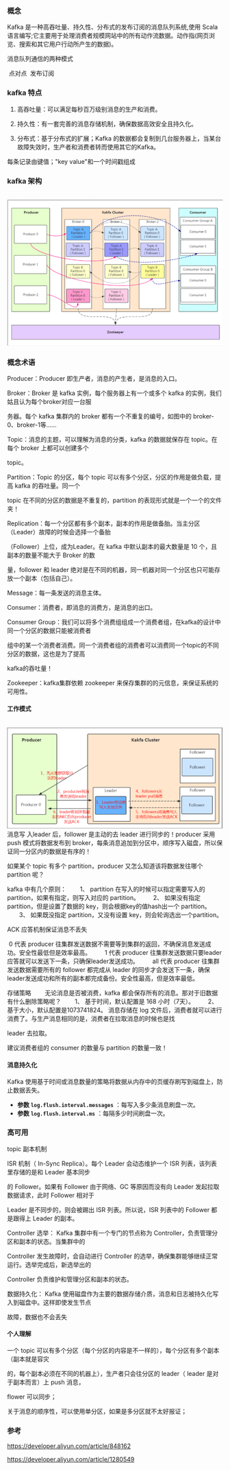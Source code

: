 ### 概念

Kafka 是一种高吞吐量、持久性、分布式的发布订阅的消息队列系统,使用 Scala 语言编写;它主要用于处理消费者规模网站中的所有动作流数据。动作指(网页浏览、搜索和其它用户行动所产生的数据)。

消息队列通信的两种模式

​    点对点
​    发布订阅

### kafka 特点

1. 高吞吐量：可以满足每秒百万级别消息的生产和消费。

2. 持久性：有一套完善的消息存储机制，确保数据高效安全且持久化。

3. 分布式：基于分布式的扩展；Kafka 的数据都会复制到几台服务器上，当某台故障失效时，生产者和消费者转而使用其它的Kafka。



每条记录由键值；"key value"和一个时间戳组成

### kafka 架构

​    ![file://c:\users\baoyon~1\appdata\local\temp\tmpdkdu_6\1.png](理论基础.assets/1.png)
​ 

### 概念术语

Producer：Producer 即生产者，消息的产生者，是消息的入口。

Broker：Broker 是 kafka 实例，每个服务器上有一个或多个 kafka 的实例，我们姑且认为每个broker对应一台服

务器。每个 kafka 集群内的 broker 都有一个不重复的编号，如图中的 broker-0、broker-1等……

Topic：消息的主题，可以理解为消息的分类，kafka 的数据就保存在 topic。在每个 broker 上都可以创建多个

topic。

Partition：Topic 的分区，每个 topic 可以有多个分区，分区的作用是做负载，提高 kafka 的吞吐量。同一个

topic 在不同的分区的数据是不重复的，partition 的表现形式就是一个一个的文件夹！

Replication：每一个分区都有多个副本，副本的作用是做备胎。当主分区（Leader）故障的时候会选择一个备胎

（Follower）上位，成为Leader。在 kafka 中默认副本的最大数量是 10 个，且副本的数量不能大于 Broker 的数

量，follower 和 leader 绝对是在不同的机器，同一机器对同一个分区也只可能存放一个副本（包括自己）。

Message：每一条发送的消息主体。

Consumer：消费者，即消息的消费方，是消息的出口。

Consumer Group：我们可以将多个消费组组成一个消费者组，在kafka的设计中同一个分区的数据只能被消费者

组中的某一个消费者消费。同一个消费者组的消费者可以消费同一个topic的不同分区的数据，这也是为了提高

kafka的吞吐量！

Zookeeper：kafka集群依赖 zookeeper 来保存集群的的元信息，来保证系统的可用性。

#### 工作模式

​    ![file://c:\users\baoyon~1\appdata\local\temp\tmpdkdu_6\2.png](理论基础.assets/2.png)
​ 
​消息写 入leader 后，follower 是主动的去 leader 进行同步的！producer 采用 push 模式将数据发布到 broker，每条消息追加到分区中，顺序写入磁盘，所以保证同一分区内的数据是有序的！

如果某个 topic 有多个 partition，producer 又怎么知道该将数据发往哪个 partition 呢？

kafka 中有几个原则：
　　1、 partition 在写入的时候可以指定需要写入的 partition，如果有指定，则写入对应的 partition。
　　2、 如果没有指定 partition，但是设置了数据的 key，则会根据key的值hash出一个 partition。
　　3、 如果既没指定 partition，又没有设置 key，则会轮询选出一个partition。

ACK 应答机制保证消息不丢失

​       0 代表 producer 往集群发送数据不需要等到集群的返回，不确保消息发送成功。安全性最低但是效率最高。
　　1 代表 producer 往集群发送数据只要leader应答就可以发送下一条，只确保leader发送成功。
　　all 代表 producer 往集群发送数据需要所有的 follower 都完成从 leader 的同步才会发送下一条，确保 leader发送成功和所有的副本都完成备份。安全性最高，但是效率最低。

存储策略
　　无论消息是否被消费，kafka 都会保存所有的消息。那对于旧数据有什么删除策略呢？
　　1、 基于时间，默认配置是 168 小时（7天）。
　　2、 基于大小，默认配置是1073741824。
消息存储在 log 文件后，消费者就可以进行消费了。与生产消息相同的是，消费者在拉取消息的时候也是找 

leader 去拉取。

建议消费者组的 consumer 的数量与 partition 的数量一致！



#### 消息持久化

Kafka 使用基于时间或消息数量的策略将数据从内存中的页缓存刷写到磁盘上，防止数据丢失。

- **参数 `log.flush.interval.messages`** ：每写入多少条消息刷盘一次。
- **参数 `log.flush.interval.ms`** ：每隔多少时间刷盘一次。

### 高可用

topic 副本机制

ISR 机制（ In-Sync Replica）。每个 Leader 会动态维护一个 ISR 列表，该列表里存储的是和 Leader 基本同步

的 Follower。如果有 Follower 由于网络、GC 等原因而没有向 Leader 发起拉取数据请求，此时 Follower 相对于

Leader 是不同步的，则会被踢出 ISR 列表。所以说，ISR 列表中的 Follower 都是跟得上 Leader 的副本。

Controller 选举： Kafka 集群中有一个专门的节点称为 Controller，负责管理分区和副本的状态。当集群中的 

Controller 发生故障时，会自动进行 Controller 的选举，确保集群能够继续正常运行。选举完成后，新选举出的 

Controller 负责维护和管理分区和副本的状态。

数据持久化： Kafka 使用磁盘作为主要的数据存储介质，消息和日志被持久化写入到磁盘中。这样即使发生节点

故障，数据也不会丢失



#### 个人理解

一个 topic 可以有多个分区（每个分区的内容是不一样的），每个分区有多个副本（副本就是容灾

的，每个副本必须在不同的机器上），生产者只会往分区的 leader（ leader 是对于副本而言）上 push 消息，

flower 可以同步；

关于消息的顺序性，可以使用单分区，如果是多分区就不太好报证；    



### 参考

https://developer.aliyun.com/article/848162

https://developer.aliyun.com/article/1280549